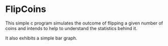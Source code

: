 # FlipCoins
This simple c program simulates the outcome of flipping a given number of coins and intends to help to understand the statistics behind it.

It also exhibits a simple bar graph.
